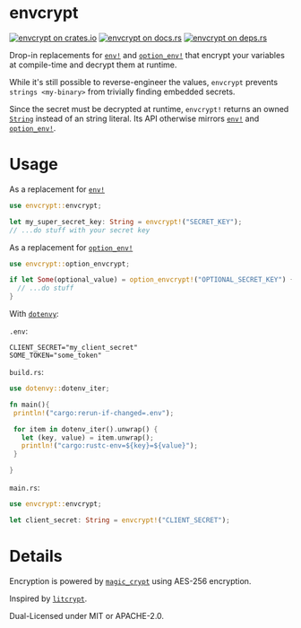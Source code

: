 # envcrypt

[![envcrypt on crates.io](https://img.shields.io/crates/v/envcrypt)](https://crates.io/crates/envcrypt) [![envcrypt on docs.rs](https://docs.rs/envcrypt/badge.svg)](https://docs.rs/envcrypt) [![envcrypt on deps.rs](https://deps.rs/repo/github/caass/envcrypt/status.svg)](https://deps.rs/repo/github/caass/envcrypt)

Drop-in replacements for [`env!`](https://doc.rust-lang.org/std/macro.env.html) and [`option_env!`](https://doc.rust-lang.org/std/macro.option_env.html)
that encrypt your variables at compile-time and decrypt them at runtime.

While it's still possible to reverse-engineer the values, `envcrypt` prevents
`strings <my-binary>` from trivially finding embedded secrets.

Since the secret must be decrypted at runtime,
`envcrypt!` returns an owned [`String`](https://doc.rust-lang.org/std/string/struct.String.html)
instead of an string literal. Its API otherwise mirrors [`env!`](https://doc.rust-lang.org/std/macro.env.html) and [`option_env!`](https://doc.rust-lang.org/std/macro.option_env.html).

# Usage

As a replacement for [`env!`](https://doc.rust-lang.org/std/macro.env.html)

```rust
use envcrypt::envcrypt;

let my_super_secret_key: String = envcrypt!("SECRET_KEY");
// ...do stuff with your secret key
```

As a replacement for [`option_env!`](https://doc.rust-lang.org/std/macro.option_env.html)

```rust
use envcrypt::option_envcrypt;

if let Some(optional_value) = option_envcrypt!("OPTIONAL_SECRET_KEY") {
  // ...do stuff
}
```

With [`dotenvy`](https://crates.io/crates/dotenvy):

`.env`:

```dotenv
CLIENT_SECRET="my_client_secret"
SOME_TOKEN="some_token"
```

`build.rs`:

```rust
use dotenvy::dotenv_iter;

fn main(){
 println!("cargo:rerun-if-changed=.env");

 for item in dotenv_iter().unwrap() {
   let (key, value) = item.unwrap();
   println!("cargo:rustc-env=${key}=${value}");
 }

}
```

`main.rs`:

```rust
use envcrypt::envcrypt;

let client_secret: String = envcrypt!("CLIENT_SECRET");
```

# Details

Encryption is powered by [`magic_crypt`](https://crates.io/crates/magic-crypt) using AES-256 encryption.

Inspired by [`litcrypt`](https://crates.io/crates/litcrypt).

Dual-Licensed under MIT or APACHE-2.0.
